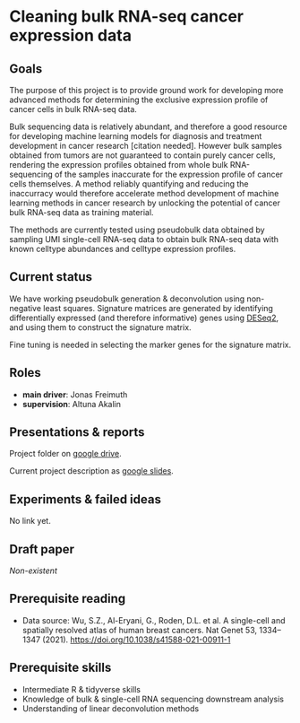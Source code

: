 # Cleaning bulk RNA-seq cancer expression data

## Goals

The purpose of this project is to provide ground work for developing more
advanced methods for determining the exclusive expression profile of cancer
cells in bulk RNA-seq data.

Bulk sequencing data is relatively abundant, and therefore a good resource for
developing machine learning models for diagnosis and treatment development in
cancer research [citation needed]. However bulk samples obtained from tumors are
not guaranteed to contain purely cancer cells, rendering the expression profiles
obtained from whole bulk RNA-sequencing of the samples inaccurate for the
expression profile of cancer cells themselves. A method reliably quantifying and
reducing the inaccurracy would therefore accelerate method development of
machine learning methods in cancer research by unlocking the potential of cancer
bulk RNA-seq data as training material.

The methods are currently tested using pseudobulk data obtained by sampling UMI
single-cell RNA-seq data to obtain bulk RNA-seq data with known celltype
abundances and celltype expression profiles.

## Current status

We have working pseudobulk generation & deconvolution using non-negative least
squares. Signature matrices are generated by identifying differentially
expressed (and therefore informative) genes using
[DESeq2](https://bioconductor.org/packages/release/bioc/html/DESeq2.html), and
using them to construct the signature matrix.

Fine tuning is needed in selecting the marker genes for the signature matrix.

## Roles

- **main driver**: Jonas Freimuth
- **supervision**: Altuna Akalin

## Presentations & reports

Project folder on
[google drive](https://drive.google.com/drive/folders/1Frjcame2IfcXbOmZiAKvL6Pxm2Voh6dn?usp=share_link).

Current project description as
[google slides](https://docs.google.com/presentation/d/1u1LPAYZJsJB9ybl-eJYHB3b0nZ1O_IZFpfnkWjXt-a8/edit?usp=sharing).

## Experiments & failed ideas

No link yet.

## Draft paper

*Non-existent*

## Prerequisite reading

- Data source: Wu, S.Z., Al-Eryani, G., Roden, D.L. et al. A single-cell and
spatially resolved atlas of human breast cancers. Nat Genet 53, 1334–1347
(2021). <https://doi.org/10.1038/s41588-021-00911-1>

## Prerequisite skills

- Intermediate R & tidyverse skills
- Knowledge of bulk & single-cell RNA sequencing downstream analysis
- Understanding of linear deconvolution methods
